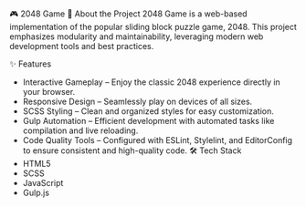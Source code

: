 🎮 2048 Game
📝 About the Project
2048 Game is a web-based implementation of the popular sliding block puzzle game, 2048. This project emphasizes modularity and maintainability, leveraging modern web development tools and best practices.

✨ Features
- Interactive Gameplay – Enjoy the classic 2048 experience directly in your browser.
- Responsive Design – Seamlessly play on devices of all sizes.
- SCSS Styling – Clean and organized styles for easy customization.
- Gulp Automation – Efficient development with automated tasks like compilation and live reloading.
- Code Quality Tools – Configured with ESLint, Stylelint, and EditorConfig to ensure consistent and high-quality code.
🛠️ Tech Stack
- HTML5
- SCSS
- JavaScript
- Gulp.js
